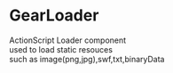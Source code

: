 GearLoader
==========

ActionScript Loader component<br>
  used to load static resouces<br>
  such as image(png,jpg),swf,txt,binaryData<br>
